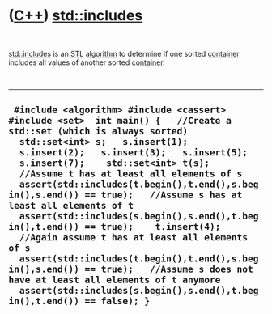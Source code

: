 
 

 

 

 

 

([C++](Cpp.md)) [std::includes](CppIncludes.md)
=================================================

 

[std::includes](CppIncludes.md) is an [STL](CppStl.md)
[algorithm](CppAlgorithm.md) to determine if one sorted
[container](CppContainer.md) includes all values of another sorted
[container](CppContainer.md).

 

  ------------------------------------------------------------------------------------------------------------------------------------------------------------------------------------------------------------------------------------------------------------------------------------------------------------------------------------------------------------------------------------------------------------------------------------------------------------------------------------------------------------------------------------------------------------------------------------------------------------------------------------------------------------------------------------------------------------------------------------------------------------------
  ` #include <algorithm> #include <cassert> #include <set>  int main() {   //Create a std::set (which is always sorted)   std::set<int> s;   s.insert(1);   s.insert(2);   s.insert(3);   s.insert(5);   s.insert(7);    std::set<int> t(s);    //Assume t has at least all elements of s   assert(std::includes(t.begin(),t.end(),s.begin(),s.end()) == true);   //Assume s has at least all elements of t   assert(std::includes(s.begin(),s.end(),t.begin(),t.end()) == true);    t.insert(4);    //Again assume t has at least all elements of s   assert(std::includes(t.begin(),t.end(),s.begin(),s.end()) == true);   //Assume s does not have at least all elements of t anymore   assert(std::includes(s.begin(),s.end(),t.begin(),t.end()) == false); }`
  ------------------------------------------------------------------------------------------------------------------------------------------------------------------------------------------------------------------------------------------------------------------------------------------------------------------------------------------------------------------------------------------------------------------------------------------------------------------------------------------------------------------------------------------------------------------------------------------------------------------------------------------------------------------------------------------------------------------------------------------------------------------

 

 

 

 

 

 

